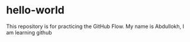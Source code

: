 # hello-world
This repository is for practicing the GitHub Flow.
My name is Abdullokh, I am learning github  
